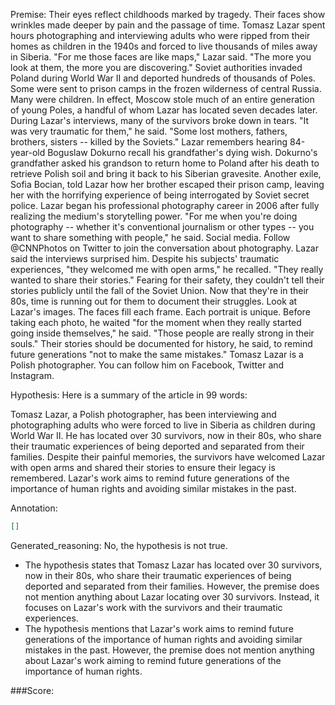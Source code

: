 
Premise:
Their eyes reflect childhoods marked by tragedy. Their faces show wrinkles made deeper by pain and the passage of time. Tomasz Lazar spent hours photographing and interviewing adults who were ripped from their homes as children in the 1940s and forced to live thousands of miles away in Siberia. "For me those faces are like maps," Lazar said. "The more you look at them, the more you are discovering." Soviet authorities invaded Poland during World War II and deported hundreds of thousands of Poles. Some were sent to prison camps in the frozen wilderness of central Russia. Many were children. In effect, Moscow stole much of an entire generation of young Poles, a handful of whom Lazar has located seven decades later. During Lazar's interviews, many of the survivors broke down in tears. "It was very traumatic for them," he said. "Some lost mothers, fathers, brothers, sisters -- killed by the Soviets." Lazar remembers hearing 84-year-old Boguslaw Dokurno recall his grandfather's dying wish. Dokurno's grandfather asked his grandson to return home to Poland after his death to retrieve Polish soil and bring it back to his Siberian gravesite. Another exile, Sofia Bocian, told Lazar how her brother escaped their prison camp, leaving her with the horrifying experience of being interrogated by Soviet secret police. Lazar began his professional photography career in 2006 after fully realizing the medium's storytelling power. "For me when you're doing photography -- whether it's conventional journalism or other types -- you want to share something with people," he said. Social media. Follow @CNNPhotos on Twitter to join the conversation about photography. Lazar said the interviews surprised him. Despite his subjects' traumatic experiences, "they welcomed me with open arms," he recalled. "They really wanted to share their stories." Fearing for their safety, they couldn't tell their stories publicly until the fall of the Soviet Union. Now that they're in their 80s, time is running out for them to document their struggles. Look at Lazar's images. The faces fill each frame. Each portrait is unique. Before taking each photo, he waited "for the moment when they really started going inside themselves," he said. "Those people are really strong in their souls." Their stories should be documented for history, he said, to remind future generations "not to make the same mistakes." Tomasz Lazar is a Polish photographer. You can follow him on Facebook, Twitter and Instagram.


Hypothesis:
Here is a summary of the article in 99 words:

Tomasz Lazar, a Polish photographer, has been interviewing and photographing adults who were forced to live in Siberia as children during World War II. He has located over 30 survivors, now in their 80s, who share their traumatic experiences of being deported and separated from their families. Despite their painful memories, the survivors have welcomed Lazar with open arms and shared their stories to ensure their legacy is remembered. Lazar's work aims to remind future generations of the importance of human rights and avoiding similar mistakes in the past.

Annotation:
```json
[]
```

Generated_reasoning:
No, the hypothesis is not true. 
- The hypothesis states that Tomasz Lazar has located over 30 survivors, now in their 80s, who share their traumatic experiences of being deported and separated from their families. However, the premise does not mention anything about Lazar locating over 30 survivors. Instead, it focuses on Lazar's work with the survivors and their traumatic experiences. 
- The hypothesis mentions that Lazar's work aims to remind future generations of the importance of human rights and avoiding similar mistakes in the past. However, the premise does not mention anything about Lazar's work aiming to remind future generations of the importance of human rights.

###Score:
